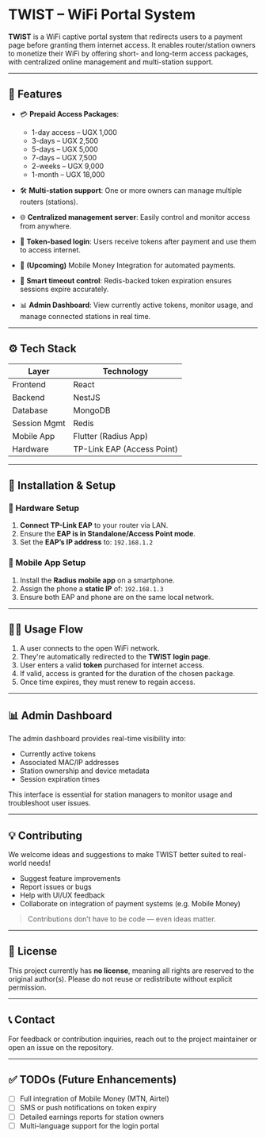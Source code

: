 # TWIST – WiFi Portal System

**TWIST** is a WiFi captive portal system that redirects users to a payment page before granting them internet access. It enables router/station owners to monetize their WiFi by offering short- and long-term access packages, with centralized online management and multi-station support.

---

## 📌 Features

- 💳 **Prepaid Access Packages**:
  - 1-day access – UGX 1,000
  - 3-days – UGX 2,500
  - 5-days – UGX 5,000
  - 7-days – UGX 7,500
  - 2-weeks – UGX 9,000
  - 1-month – UGX 18,000

- 🛠️ **Multi-station support**: One or more owners can manage multiple routers (stations).
- 🌐 **Centralized management server**: Easily control and monitor access from anywhere.
- 🧾 **Token-based login**: Users receive tokens after payment and use them to access internet.
- 📱 **(Upcoming)** Mobile Money Integration for automated payments.
- 🧠 **Smart timeout control**: Redis-backed token expiration ensures sessions expire accurately.
- 📊 **Admin Dashboard**: View currently active tokens, monitor usage, and manage connected stations in real time.

---

## ⚙️ Tech Stack

| Layer         | Technology        |
|---------------|-------------------|
| Frontend      | React             |
| Backend       | NestJS            |
| Database      | MongoDB           |
| Session Mgmt  | Redis             |
| Mobile App    | Flutter (Radius App) |
| Hardware      | TP-Link EAP (Access Point) |

---

## 🚀 Installation & Setup

### 🧰 Hardware Setup

1. **Connect TP-Link EAP** to your router via LAN.
2. Ensure the **EAP is in Standalone/Access Point mode**.
3. Set the **EAP’s IP address** to: `192.168.1.2`

### 📱 Mobile App Setup

1. Install the **Radius mobile app** on a smartphone.
2. Assign the phone a **static IP** of: `192.168.1.3`
3. Ensure both EAP and phone are on the same local network.

---

## 🧑‍💻 Usage Flow

1. A user connects to the open WiFi network.
2. They're automatically redirected to the **TWIST login page**.
3. User enters a valid **token** purchased for internet access.
4. If valid, access is granted for the duration of the chosen package.
5. Once time expires, they must renew to regain access.

---

## 📊 Admin Dashboard

The admin dashboard provides real-time visibility into:

- Currently active tokens
- Associated MAC/IP addresses
- Station ownership and device metadata
- Session expiration times

This interface is essential for station managers to monitor usage and troubleshoot user issues.

---

## 💡 Contributing

We welcome ideas and suggestions to make TWIST better suited to real-world needs!

- Suggest feature improvements
- Report issues or bugs
- Help with UI/UX feedback
- Collaborate on integration of payment systems (e.g. Mobile Money)

> Contributions don’t have to be code — even ideas matter.

---

## 🪪 License

This project currently has **no license**, meaning all rights are reserved to the original author(s). Please do not reuse or redistribute without explicit permission.

---

## 📞 Contact

For feedback or contribution inquiries, reach out to the project maintainer or open an issue on the repository.

---

## ✅ TODOs (Future Enhancements)

- [ ] Full integration of Mobile Money (MTN, Airtel)
- [ ] SMS or push notifications on token expiry
- [ ] Detailed earnings reports for station owners
- [ ] Multi-language support for the login portal
